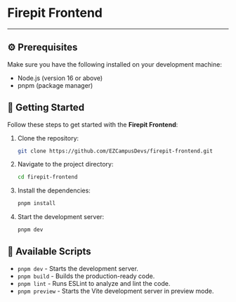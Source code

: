 # Firepit Frontend

---

## ⚙️ Prerequisites

Make sure you have the following installed on your development machine:

- Node.js (version 16 or above)
- pnpm (package manager)

## 🚀 Getting Started

Follow these steps to get started with the **Firepit Frontend**:

1. Clone the repository:

   ```bash
   git clone https://github.com/EZCampusDevs/firepit-frontend.git
   ```

2. Navigate to the project directory:

   ```bash
   cd firepit-frontend
   ```

3. Install the dependencies:

   ```bash
   pnpm install
   ```

4. Start the development server:

   ```bash
   pnpm dev
   ```

## 📜 Available Scripts

- `pnpm dev` - Starts the development server.
- `pnpm build` - Builds the production-ready code.
- `pnpm lint` - Runs ESLint to analyze and lint the code.
- `pnpm preview` - Starts the Vite development server in preview mode.
